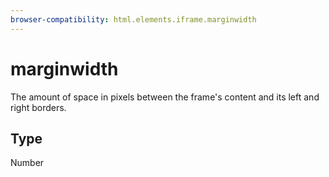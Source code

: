 ```yaml
---
browser-compatibility: html.elements.iframe.marginwidth
---
```


# marginwidth

The amount of space in pixels between the frame's content and its left and right borders.

## Type

Number
